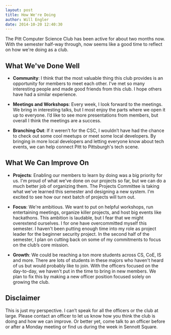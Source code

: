 ```yaml
---
layout: post
title: How We're Doing
author: Will Engler
date: 2014-10-20 12:40:30
---
```


The Pitt Computer Science Club has been active for about two months now. With the semester half-way through, now seems like a good time to reflect on how we're doing as a club.

What We've Done Well
-----------------------

* **Community**: I think that the most valuable thing this club provides is an opportunity for members to meet each other. I’ve met so many interesting people and made good friends from this club. I hope others have had a similar experience.

* **Meetings and Workshops**: Every week, I look forward to the meetings. We bring in interesting talks, but I most enjoy the parts where we open it up to everyone. I’d like to see more presentations from members, but overall I think the meetings are a success.

* **Branching Out**: If it weren’t for the CSC, I wouldn’t have had the chance to check out some cool meetups or meet some local developers. By bringing in more local developers and letting everyone know about tech events, we can help connect Pitt to Pittsburgh's tech scene.

What We Can Improve On
-------------------------

* **Projects**: Enabling our members to learn by doing was a big priority for us. I'm proud of what we've done on our projects so far, but we can do a much better job of organizing them. The Projects Committee is taking what we've learned this semester and designing a new system. I'm excited to see how our next batch of projects will turn out.

* **Focus**: We're ambitious. We want to put on helpful workshops, run entertaining meetings, organize killer projects, and host big events like hackathons. This ambition is laudable, but I fear that we might overextend ourselves. I for one have overcommitted myself this semester. I haven't been putting enough time into my role as project leader for the beginner security project. In the second half of the semester, I plan on cutting back on some of my commitments to focus on the club’s core mission.

* **Growth**: We could be reaching a ton more students across CS, CoE, IS and more. There are lots of students in these majors who haven't heard of us but would probably like to join. With the officers focused on the day-to-day, we haven't put in the time to bring in new members. We plan to fix this by making a new officer position focused solely on growing the club.

Disclaimer
---------------

This is just my perspective. I can’t speak for all the officers or the club at large. Please contact an officer to let us know how you think the club is doing and how we can improve. Or better yet, come talk to an officer before or after a Monday meeting or find us during the week in Sennott Square.
